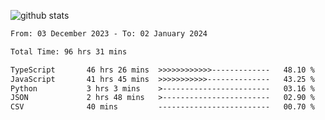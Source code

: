 
![github stats](https://github-readme-stats.vercel.app/api?username=realmahd1&show_icons=true&theme=codeSTACKr&hide_rank=true&count_private=true)

<!--START_SECTION:waka-->

```txt
From: 03 December 2023 - To: 02 January 2024

Total Time: 96 hrs 31 mins

TypeScript       46 hrs 26 mins  >>>>>>>>>>>>-------------   48.10 %
JavaScript       41 hrs 45 mins  >>>>>>>>>>>--------------   43.25 %
Python           3 hrs 3 mins    >------------------------   03.16 %
JSON             2 hrs 48 mins   >------------------------   02.90 %
CSV              40 mins         -------------------------   00.70 %
```

<!--END_SECTION:waka-->
